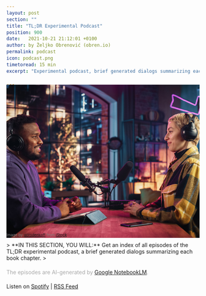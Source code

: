 ```yaml
---
layout: post
section: ""
title: "TL;DR Experimental Podcast"
position: 900
date:   2021-10-21 21:12:01 +0100
author: by Željko Obrenović (obren.io)
permalink: podcast
icon: podcast.png
timetoread: 15 min
excerpt: "Experimental podcast, brief generated dialogs summarizing each book chapter. The episodes are AI-generated by Google NotebookLM."

---
```

<img style="margin-top: -20px; width: 100%; height: 400px; object-fit: cover" src="assets/images/istock/iStock-1409652094.jpg">
<div style="font-size: 70%; margin-top: -16px; color: grey; margin-bottom: 12px">
Image by <a target="_blank" href="https://www.istockphoto.com/en/portfolio/gorodenkoff">gorodenkoff</a> from <a target="_blank" href="https://www.istockphoto.com/">iStock</a>
</div>
> **IN THIS SECTION, YOU WILL:** Get an index of all episodes of the TL;DR experimental podcast, a brief generated dialogs summarizing each book chapter.
>

<style>
 .quote {
     border-left: 8px solid #d9ead3;
     padding-left: 36px;
     margin-top: 30px;
     margin-bottom: 40px;
     font-size: 130%;
     font-style: normal;
     color:#888;
 }
    @media only screen and (max-width: 768px) {
        [class= "quote"] {
            display: none;
        }
    }
h2 {
  margin-top: 40px;
}
h3 {
  margin-top: 40px;
}
.title {
  font-size: 120%;
}
.subtitle {
  font-size: 100%;
  color: grey;
}
</style>
<script>
    const podcasts = [
        {   
            title: "Pre-Seasons: Digging Into the Why",
            episodes:[ 
                {
                    title: "Introduction",
                    subtitle: "A summary of the <a href='intro'>introduction</a> chapter.",
                    file: "intro.mp3",
                    spotify: "https://open.spotify.com/episode/5SSpNetZevRe4h0NCig9cJ?si=03cdce5ef5094958",
                    notebooklm: "https://notebooklm.google.com/notebook/9f3e8678-91a4-42e3-bcbc-d50b2190132b/audio"
                },
                {
                    title: "Context & Goals",
                    subtitle: "Summary of the <a href='context'>context</a> and <a href='goals'>goals</a> chapters.",
                    file: "context-and-goals.mp3",
                    spotify: "https://open.spotify.com/episode/6zqsjQMnHMU6W06V4o2w9q?si=9e71085abda64e8b",
                    notebooklm: "https://notebooklm.google.com/notebook/ecdd13d1-bc07-4381-8dc8-2ad4388989a4/audio" 
                }
            ]
        },
        {   
            title: "Season 1: The Framework",
            episodes:[ 
                {
                    title: "Grounded Architecture Framework Overview",
                    subtitle: "A summary of the <a href='grounded-architecture'>Grounded Architecture Framework</a> chapter.",
                    file: "framework.mp3",
                    notebooklm: "https://notebooklm.google.com/notebook/5465acf5-c410-47bb-bc53-4f7f6ea8153d/audio",
                    spotify: "https://open.spotify.com/episode/067kXwqPb3DMe4pNYMTDvv?si=5cdfae54d97c42aa"
                },
                {
                    title: "Lightweight Architectural Analytics",
                    subtitle: "Summary of the <a href='analytics'>Lightweight Architectural Analytics</a> chapter.",
                    notebooklm: "https://notebooklm.google.com/notebook/0631d3e5-c779-4145-ab20-167150d20415/audio",
                    file: "analytics.mp3",
                    spotify: "https://open.spotify.com/episode/00DKKmGoLhditLNCvbHTBW?si=31c33a1d8c4e4fef"
                },
                {
                    title: "Collaborative Networks",
                    subtitle: "Summary of the <a href='people'>Collaborative Networks</a> chapter.",
                    notebooklm: "https://notebooklm.google.com/notebook/bcbf5980-925d-4f16-97f8-55a9291324e6/audio",
                    file: "people.mp3",
                    spotify: "https://open.spotify.com/episode/0CrTzVSl9QNfFSi92QgHpn?si=200873a5ba174bf2"
                },
                {
                    title: "Operating Model: General Principles",
                    subtitle: "Summary of the <a href='operating-model'>Operating Model: General Principles</a> chapter.",
                    notebooklm: "https://notebooklm.google.com/notebook/4d8e9eed-e5be-4de9-ad8f-b3eb41a8d168/audio",
                    file: "operating-model.mp3",
                    spotify: "https://open.spotify.com/episode/5h48h1zmrMHCKIdvKvrWjK?si=96e10bef94c143c7"
                },
                {
                    title: "Cooperation-Based Operating Model: Six Simple Rules",
                    subtitle: "Summary of the <a href='six-simple-rules'>Six Simple Rules</a> chapter.",
                    notebooklm: "https://notebooklm.google.com/notebook/6600f5da-8ecf-41e3-8e0c-4b603193edfc/audio",
                    file: "six-simple-rules.mp3",
                    spotify: "https://open.spotify.com/episode/3w1SxajFCOgJ80oIdubQE7?si=8028da4b439d4fe9"
                },
                {
                    title: "Operating Model: Nudge, Taxation, Mandates",
                    subtitle: "Summary of the <a href='governance'>Nudge, Taxation, Mandates</a> chapter.",
                    notebooklm: "https://notebooklm.google.com/notebook/d0753e7c-53b6-44f2-8a42-88d19bea20e5/audio",
                    file: "governance.mp3",
                    spotify: "https://open.spotify.com/episode/2UTAYFVJoWRmvX5CvJsJST?si=83969e560b6c4886"
                },
                {
                    title: "Transforming Organizations with Grounded Architecture",
                    subtitle: "Summary of the <a href='transforming'>Transforming Organizations with Grounded Architecture</a> chapter.",
                    notebooklm: "https://notebooklm.google.com/notebook/ac5ec316-146e-4d3f-88ba-c3bb8c6a8cbc/audio",
                    file: "transforming.mp3",
                    spotify: "https://open.spotify.com/episode/2Z7tUlCP5BGGQzljXtW6Tf?si=6a9188d95e184d95"
                }
            ]
        },
        {   
            title: "Season 2: On Being Architect",
            episodes:[ 
                {
                    title: "On Being Architect",
                    subtitle: "A summary of the <a href='being-architect'>On Being Architect</a> introduction chapter.",
                    file: "being-architect.mp3",
                    notebooklm: "https://notebooklm.google.com/notebook/176191ad-c48c-429c-987a-129a4e75a001/audio",
                    spotify: ""
                },
                {
                    title: "Building Skills",
                    subtitle: "A summary of the <a href='skills'>Building Skills</a> chapter.",
                    file: "skills.mp3",
                    notebooklm: "https://notebooklm.google.com/notebook/b68fd27d-70a7-4bd8-830b-33eeab97c6d6/audio",
                    spotify: ""
                },
                {
                    title: "Making Impact",
                    subtitle: "A summary of the <a href='impact'>Building Skills</a> chapter.",
                    file: "impact.mp3",
                    notebooklm: "https://notebooklm.google.com/notebook/a7053d30-ac48-413c-b0cb-d4f477d0dc71/audio",
                    spotify: ""
                },
                {
                    title: "Making Impact",
                    subtitle: "A summary of the <a href='leadership'>Leadership Traits</a> chapter.",
                    file: "leadership.mp3",
                    notebooklm: "https://notebooklm.google.com/notebook/5d568d79-411f-48d4-81d0-0b6b5e2ded6d/audio",
                    spotify: ""
                },
                {
                    title: "Thinking Like an Architect: Architects as Superglue",
                    subtitle: "A summary of the <a href='superglue'>Thinking Like an Architect: Architects as Superglue</a> chapter.",
                    file: "superglue.mp3",
                    notebooklm: "https://notebooklm.google.com/notebook/3fc369b1-f059-4948-a014-cbde400bda3b/audio",
                    spotify: ""
                },
                {
                    title: "Thinking Like an Architect: Balancing Curiosity, Doubt, Vision, and Skepticism",
                    subtitle: "A summary of the <a href='balancing'>Thinking Like an Architect: Balancing Curiosity, Doubt, Vision, and Skepticism</a> chapter.",
                    file: "balancing.mp3",
                    notebooklm: "https://notebooklm.google.com/notebook/a49239a5-2d7f-470a-8501-d9ed66eaab20/audio",
                    spotify: ""
                },
                {
                    title: "Architects' Career Paths",
                    subtitle: "A summary of the <a href='career-paths'>Architects' Career Paths</a> chapter.",
                    file: "career-paths.mp3",
                    notebooklm: "https://notebooklm.google.com/notebook/d9bf380f-9695-4634-b3e0-f5ae3e3f3245/audio",
                    spotify: ""
                }
            ]
        },
        {   
            title: "Season 3: On Human Complexity",
            episodes:[ 
                {
                    title: "On Human Complexity",
                    subtitle: "A summary of the <a href='human-complexity'>On Human Complexity</a> introduction chapter.",
                    file: "human-complexity.mp3",
                    notebooklm: "https://notebooklm.google.com/notebook/edafeb4c-6e4e-4ebd-a331-91d9b3e57242/audio",
                    spotify: ""
                },
                {
                    title: "The Culture Map: Architects' Culture Compass",
                    subtitle: "A summary of the <a href='culture-map'>The Culture Map: Architects' Culture Compass</a> chapter.",
                    file: "culture-map.mp3",
                    notebooklm: "https://notebooklm.google.com/notebook/8a6ea5b2-b09b-41d9-b573-14566f918c82/audio",
                    spotify: ""
                },
                {
                    title: "The Culture Map (Confrontational Style)",
                    subtitle: "A second take on the <a href='culture-map'>The Culture Map: Architects' Culture Compass</a> chapter. This time hosts use a confrontational style to illustrate impact of cultural differences on communication and disagreements.",
                    file: "culture-map-confrontational.mp3",
                    notebooklm: "https://notebooklm.google.com/notebook/7b302b1e-d37e-406f-b0b4-7fe484155822/audio",
                    spotify: ""
                },
                {
                    title: "The Human Side of Decision-Making",
                    subtitle: "A summary of the <a href='human-decisions'>The Human Side of Decision-Making</a> chapter.",
                    file: "human-decisions.mp3",
                    notebooklm: "https://notebooklm.google.com/notebook/cb57768f-64b8-48f1-a307-0d71da992e3d/audio",
                    spotify: ""
                },
                {
                    title: "Effortless Architecture",
                    subtitle: "A summary of the <a href='effortless'>Effortless Architecture</a> chapter.",
                    file: "effortless.mp3",
                    notebooklm: "https://notebooklm.google.com/notebook/0907e487-9e36-481e-b0a7-7a4ecb972d8e/audio",
                    spotify: ""
                }
            ]
        },
        {   
            title: "Season 4: On Strategy",
            episodes:[ 
                {
                    title: "On Strategy",
                    subtitle: "A summary of the <a href='strategy'>On Strategy</a> introduction chapter.",
                    file: "strategy.mp3",
                    notebooklm: "https://notebooklm.google.com/notebook/954b4e3b-11f5-495f-9eab-c4d9bc6956e9/audio",
                    spotify: ""
                },
                {
                    title: "Enterprise Architecture as Strategy",
                    subtitle: "A summary of the <a href='ea-as-strategy'>Enterprise Architecture as Strategy</a> chapter.",
                    file: "ea-as-strategy.mp3",
                    notebooklm: "https://notebooklm.google.com/notebook/40d659d4-ffe0-4176-9cf2-f03aa9f16849/audio",
                    spotify: ""
                },
                {
                    title: "Hunting the Ghost of Business Architecture",
                    subtitle: "A summary of the <a href='business-architecture'>Hunting the Ghost of Business Architecture</a> chapter.",
                    file: "business-architecture.mp3",
                    notebooklm: "https://notebooklm.google.com/notebook/4fcbcf36-ac9f-4e52-9f01-6bc251769a6c/audio",
                    spotify: ""
                },
                {
                    title: "Outsourcing Strategies",
                    subtitle: "A summary of the <a href='outsourcing'>Outsourcing Strategies</a> chapter.",
                    file: "outsourcing.mp3",
                    notebooklm: "https://notebooklm.google.com/notebook/aadff0ee-f821-4328-bf3b-2691c230a3a8/audio",
                    spotify: ""
                },
                {
                    title: "Achieving Market Leadership",
                    subtitle: "A summary of the <a href='market-leadership'>Achieving Market Leadership</a> chapter.",
                    file: "market-leadership.mp3",
                    notebooklm: "https://notebooklm.google.com/notebook/e7921f18-00c2-4da3-b537-3073c41cab88/audio",
                    spotify: ""
                },
                {
                    title: "Value-Based Strategy",
                    subtitle: "A summary of the <a href='value-based-strategy'>Value-Based Strategy</a> chapter.",
                    file: "value-based-strategy.mp3",
                    notebooklm: "https://notebooklm.google.com/notebook/0c8ccecb-b360-4f4d-8258-81430375f3e6/audio",
                    spotify: ""
                },
                {
                    title: "Marketplace Strategies: What Digital Marketplaces Sell?",
                    subtitle: "A summary of the <a href='marketplaces'>Marketplace Strategies: What Digital Marketplaces Sell?</a> chapter.",
                    file: "marketplaces.mp3",
                    notebooklm: "https://notebooklm.google.com/notebook/53080ac8-d11a-4984-916c-ee9cdd3470fe/audio",
                    spotify: ""
                },
                {
                    title: "Connecting Marketing, Sales, and Customer Service Strategies",
                    subtitle: "A summary of the <a href='marketing-sales-strategy'>Connecting Marketing, Sales, and Customer Service Strategies</a> chapter.",
                    file: "marketing-sales-strategy.mp3",
                    notebooklm: "https://notebooklm.google.com/notebook/8a9e3ef3-29fb-4782-806d-8945e0008ce7/audio",
                    spotify: ""
                },
                {
                    title: "Culture As a Strategy (aka Culture Eats Strategy for Breakfast)",
                    subtitle: "A summary of the <a href='culture-strategy'>Culture As a Strategy (aka Culture Eats Strategy for Breakfast)</a> chapter.",
                    file: "culture-strategy.mp3",
                    notebooklm: "https://notebooklm.google.com/notebook/b46eb06c-dccc-4706-9e9f-89a16a548895/audio",
                    spotify: ""
                }
            ]
        },
        {   
            title: "Season 5: Learning From Other Fields",
            episodes:[ 
                {
                    title: "Expanding the Architect's Toolkit: Learning From Other Fields",
                    subtitle: "A summary of the <a href='expanding-toolkit'>Expanding the Architect's Toolkit: Learning From Other Fields</a> introduction chapter.",
                    file: "expanding-toolkit.mp3",
                    notebooklm: "https://notebooklm.google.com/notebook/8032510c-ec44-4ee3-a979-d57954b2ec03/audio",
                    spotify: ""
                },
                {
                    title: "Economic Modeling With ROI and Financial Options: Learning From the Finance Field",
                    subtitle: "A summary of the <a href='economics'>Economic Modeling With ROI and Financial Options: Learning From the Finance Field</a> chapter.",
                    file: "economics.mp3",
                    notebooklm: "https://notebooklm.google.com/notebook/4bc66888-89cf-4f1f-88c9-c5c26657c87b/audio",
                    spotify: ""
                },
                {
                    title: "Architecture in Product-Led Organizations: Learning From Customer-Centric Fields",
                    subtitle: "A summary of the <a href='product'>Architecture in Product-Led Organizations: Learning From Customer-Centric Fields</a> chapter.",
                    file: "product.mp3",
                    notebooklm: "https://notebooklm.google.com/notebook/4d8f7d37-601e-44c3-b8f6-ba2c13091934/audio",
                    spotify: ""
                },
                {
                    title: "Decision Intelligence in IT Architecture: Learning From Data, Social, and Managerial Fields",
                    subtitle: "A summary of the <a href='decision-intelligence'>Decision Intelligence in IT Architecture: Learning From Data, Social, and Managerial Fields</a> chapter.",
                    file: "decision-intelligence.mp3",
                    notebooklm: "https://notebooklm.google.com/notebook/22f18a5a-88ea-493e-adae-38e928f6a97c/audio",
                    spotify: ""
                },
                {
                    title: "How Big Transformations Get Done: Learning From Mega-Projects",
                    subtitle: "A summary of the <a href='big-transformations'>How Big Transformations Get Done: Learning From Mega-Projects</a> chapter.",
                    file: "big-transformations.mp3",
                    notebooklm: "https://notebooklm.google.com/notebook/cb2f84f7-0694-4b0e-9f5c-9dd21b67308a/audio",
                    spotify: ""
                }
            ]
        }
    ];
</script>
<div style="margin-bottom: 20px; margin-top: 20px; color: darkgrey">
The episodes are AI-generated by <a href="https://notebooklm.google.com/" target="_blank">Google NotebookLM</a>.
</div>

<div>
Listen on <a target="_blank" href="https://open.spotify.com/show/7lZFRV61H4oQ4uhHKZS4jI?si=QUCndprIQ7e6W-LuYHWqng">Spotify</a> | <a target="_blank" href="https://anchor.fm/s/10432fed8/podcast/rss">RSS Feed</a>
</div>

<div id="content"></div>

<script>
    let html = '';
    podcasts.forEach(podcast => {
        html += '<h3>' + podcast.title + '</h3>';
        html += '<table>';
        podcast.episodes.forEach(episode => {
            html += '<tr>';
            html += '<td style="width: 100px"><img style="width: 100px" src="assets/icons/podcast.png"></td>';
            html += '<td style="padding-bottom: 0">';
            html += '<div class="title"><span style="background-color: ">TL;DR: <b>' + episode.title + '</b></span></div>';
            html += '<div class="subtitle">' + episode.subtitle + '</div>';
            html += '<figure style="margin-top: 20px; margin-left: -4px">';
            html += '<audio controls src="/assets/podcast/' + episode.file + '"></audio>';
            html += '<a href="/assets/podcast/' + episode.file + '"><img src="assets/icons/download.png" title="download" style="vertical-align: top; width: 24px; padding-top: 14px; padding-left: 22px"></a>';
            html += '<a href="' + episode.notebooklm + '"><img src="assets/icons/notebooklm.png" title="NotebookLM" style="vertical-align: top; width: 34px; padding-top: 10px; padding-left: 12px"></a>';
            if (episode.spotify) {
                html += '<a href="' + episode.spotify + '" style="margin: 0; margin-left: 16px; ">';
                html += '<img style="padding: 0; margin: 0; padding-top: 10px; width: 33px; vertical-align: top" title="Listen on Spotify" src="assets/icons/spotify.png">';
                html += '</a>';
            }
            html += '</figure>';
            html += '</td>';
            html += '</tr>';
        });
        html += '</table>';
    });
    document.getElementById('content').innerHTML = html;
</script>
